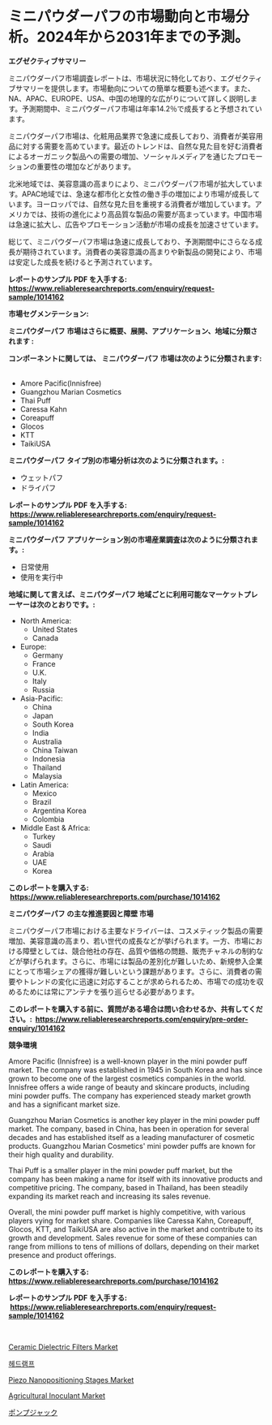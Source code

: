 <p><h1>ミニパウダーパフの市場動向と市場分析。2024年から2031年までの予測。</h1></p><p><strong>エグゼクティブサマリー</strong></p>
<p><p>ミニパウダーパフ市場調査レポートは、市場状況に特化しており、エグゼクティブサマリーを提供します。市場動向についての簡単な概要も述べます。また、NA、APAC、EUROPE、USA、中国の地理的な広がりについて詳しく説明します。予測期間中、ミニパウダーパフ市場は年率14.2％で成長すると予想されています。</p><p>ミニパウダーパフ市場は、化粧用品業界で急速に成長しており、消費者が美容用品に対する需要を高めています。最近のトレンドは、自然な見た目を好む消費者によるオーガニック製品への需要の増加、ソーシャルメディアを通じたプロモーションの重要性の増加などがあります。</p><p>北米地域では、美容意識の高まりにより、ミニパウダーパフ市場が拡大しています。APAC地域では、急速な都市化と女性の働き手の増加により市場が成長しています。ヨーロッパでは、自然な見た目を重視する消費者が増加しています。アメリカでは、技術の進化により高品質な製品の需要が高まっています。中国市場は急速に拡大し、広告やプロモーション活動が市場の成長を加速させています。</p><p>総じて、ミニパウダーパフ市場は急速に成長しており、予測期間中にさらなる成長が期待されています。消費者の美容意識の高まりや新製品の開発により、市場は安定した成長を続けると予測されています。</p></p>
<p><strong>レポートのサンプル PDF を入手する: <a href="https://www.reliableresearchreports.com/enquiry/request-sample/1014162">https://www.reliableresearchreports.com/enquiry/request-sample/1014162</a></strong></p>
<p><strong>市場セグメンテーション:</strong></p>
<p><strong> ミニパウダーパフ 市場はさらに概要、展開、アプリケーション、地域に分類されます :</strong></p>
<p><strong>コンポーネントに関しては、 ミニパウダーパフ 市場は次のように分類されます: &nbsp;</strong></p>
<p><ul><li>Amore Pacific(Innisfree)</li><li>Guangzhou Marian Cosmetics</li><li>Thai Puff</li><li>Caressa Kahn</li><li>Coreapuff</li><li>Glocos</li><li>KTT</li><li>TaikiUSA</li></ul></p>
<p><strong> ミニパウダーパフ タイプ別の市場分析は次のように分類されます。:</strong></p>
<p><ul><li>ウェットパフ</li><li>ドライパフ</li></ul></p>
<p><strong>レポートのサンプル PDF を入手する: &nbsp;<a href="https://www.reliableresearchreports.com/enquiry/request-sample/1014162">https://www.reliableresearchreports.com/enquiry/request-sample/1014162</a></strong></p>
<p><strong> ミニパウダーパフ アプリケーション別の市場産業調査は次のように分類されます。:</strong></p>
<p><ul><li>日常使用</li><li>使用を実行中</li></ul></p>
<p><strong>地域に関して言えば、ミニパウダーパフ 地域ごとに利用可能なマーケットプレーヤーは次のとおりです。:</strong></p>
<p><ul>
    <li>
        North America:
        <ul>
            <li>United States</li>
            <li>Canada</li>
        </ul>
    </li>
    <li>
        Europe:
        <ul>
            <li>Germany</li>
            <li>France</li>
            <li>U.K.</li>
            <li>Italy</li>
            <li>Russia</li>
        </ul>
    </li>
    <li>
        Asia-Pacific:
        <ul>
            <li>China</li>
            <li>Japan</li>
            <li>South Korea</li>
            <li>India</li>
            <li>Australia</li>
            <li>China Taiwan</li>
            <li>Indonesia</li>
            <li>Thailand</li>
            <li>Malaysia</li>
        </ul>
    </li>
    <li>
        Latin America:
        <ul>
            <li>Mexico</li>
            <li>Brazil</li>
            <li>Argentina Korea</li>
            <li>Colombia</li>
        </ul>
    </li>
    <li>
        Middle East & Africa:
        <ul>
            <li>Turkey</li>
            <li>Saudi</li>
            <li>Arabia</li>
            <li>UAE</li>
            <li>Korea</li>
        </ul>
    </li>
    </ul></p>
<p><strong>このレポートを購入する: &nbsp;<a href="https://www.reliableresearchreports.com/purchase/1014162">https://www.reliableresearchreports.com/purchase/1014162</a></strong></p>
<p><strong>ミニパウダーパフ の主な推進要因と障壁 市場</strong></p>
<p><p>ミニパウダーパフ市場における主要なドライバーは、コスメティック製品の需要増加、美容意識の高まり、若い世代の成長などが挙げられます。一方、市場における障壁としては、競合他社の存在、品質や価格の問題、販売チャネルの制約などが挙げられます。さらに、市場には製品の差別化が難しいため、新規参入企業にとって市場シェアの獲得が難しいという課題があります。さらに、消費者の需要やトレンドの変化に迅速に対応することが求められるため、市場での成功を収めるためには常にアンテナを張り巡らせる必要があります。</p></p>
<p><strong>このレポートを購入する前に、質問がある場合は問い合わせるか、共有してください。:&nbsp; <a href="https://www.reliableresearchreports.com/enquiry/pre-order-enquiry/1014162">https://www.reliableresearchreports.com/enquiry/pre-order-enquiry/1014162</a></strong></p>
<p><strong>競争環境</strong></p>
<p><p>Amore Pacific (Innisfree) is a well-known player in the mini powder puff market. The company was established in 1945 in South Korea and has since grown to become one of the largest cosmetics companies in the world. Innisfree offers a wide range of beauty and skincare products, including mini powder puffs. The company has experienced steady market growth and has a significant market size.</p><p>Guangzhou Marian Cosmetics is another key player in the mini powder puff market. The company, based in China, has been in operation for several decades and has established itself as a leading manufacturer of cosmetic products. Guangzhou Marian Cosmetics' mini powder puffs are known for their high quality and durability.</p><p>Thai Puff is a smaller player in the mini powder puff market, but the company has been making a name for itself with its innovative products and competitive pricing. The company, based in Thailand, has been steadily expanding its market reach and increasing its sales revenue.</p><p>Overall, the mini powder puff market is highly competitive, with various players vying for market share. Companies like Caressa Kahn, Coreapuff, Glocos, KTT, and TaikiUSA are also active in the market and contribute to its growth and development. Sales revenue for some of these companies can range from millions to tens of millions of dollars, depending on their market presence and product offerings.</p></p>
<p><strong>このレポートを購入する: &nbsp; <a href="https://www.reliableresearchreports.com/purchase/1014162">https://www.reliableresearchreports.com/purchase/1014162</a></strong></p>
<p><strong>レポートのサンプル PDF を入手する: &nbsp;<a href="https://www.reliableresearchreports.com/enquiry/request-sample/1014162">https://www.reliableresearchreports.com/enquiry/request-sample/1014162</a></strong><strong></strong></p>
<p>&nbsp;</p>
<p><p><a href="https://view.publitas.com/reportprime-1/ceramic-dielectric-filters-market-size-market-trends-and-growth-outlook-forecasted-for-period-from-2024-to-2031/">Ceramic Dielectric Filters Market</a></p><p><a href="https://github.com/vs2869dizt0/Market-Research-Report-List-1/blob/main/3526567187397.md">헤드램프</a></p><p><a href="https://view.publitas.com/reportprime-1/piezo-nanopositioning-stages-market-insights-market-players-and-forecast-till-2031/">Piezo Nanopositioning Stages Market</a></p><p><a href="https://github.com/RichRobinson5/Market-Research-Report-List-4/blob/main/agricultural-inoculant-market.md">Agricultural Inoculant Market</a></p><p><a href="https://medium.com/@raejenkins1952/%E3%83%9D%E3%83%B3%E3%83%97%E3%82%B8%E3%83%A3%E3%83%83%E3%82%AF%E3%83%9E%E3%83%BC%E3%82%B1%E3%83%83%E3%83%88-%E5%B8%82%E5%A0%B4%E6%88%90%E9%95%B7%E7%8E%87-%E5%B8%82%E5%A0%B4%E3%83%88%E3%83%AC%E3%83%B3%E3%83%89-%E3%81%8A%E3%82%88%E3%81%B3%E6%88%90%E9%95%B7%E6%88%A6%E7%95%A5%E3%81%AB%E9%96%A2%E3%81%99%E3%82%8B%E6%B4%9E%E5%AF%9F-379c826bec01">ポンプジャック</a></p></p>
